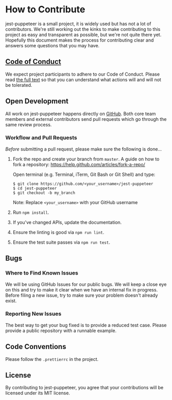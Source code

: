# How to Contribute

jest-puppeteer is a small project, it is widely used but has not a lot of contributors. We're still working out the kinks to make contributing to this project as easy and transparent as possible, but we're not quite there yet. Hopefully this document makes the process for contributing clear and answers some questions that you may have.

## [Code of Conduct](https://github.com/smooth-code/jest-puppeteer/blob/master/CODE_OF_CONDUCT.md)

We expect project participants to adhere to our Code of Conduct. Please read [the full text](https://github.com/smooth-code/jest-puppeteer/blob/master/CODE_OF_CONDUCT.md) so that you can understand what actions will and will not be tolerated.

## Open Development

All work on jest-puppeteer happens directly on [GitHub](/). Both core team members and external contributors send pull requests which go through the same review process.

### Workflow and Pull Requests

_Before_ submitting a pull request, please make sure the following is done…

1.  Fork the repo and create your branch from `master`. A guide on how to fork a repository: https://help.github.com/articles/fork-a-repo/

    Open terminal (e.g. Terminal, iTerm, Git Bash or Git Shell) and type:

    ```sh-session
    $ git clone https://github.com/<your_username>/jest-puppeteer
    $ cd jest-puppeteer
    $ git checkout -b my_branch
    ```

    Note: Replace `<your_username>` with your GitHub username

2.  Run `npm install`.

3.  If you've changed APIs, update the documentation.

4.  Ensure the linting is good via `npm run lint`.

5.  Ensure the test suite passes via `npm run test`.

## Bugs

### Where to Find Known Issues

We will be using GitHub Issues for our public bugs. We will keep a close eye on this and try to make it clear when we have an internal fix in progress. Before filing a new issue, try to make sure your problem doesn't already exist.

### Reporting New Issues

The best way to get your bug fixed is to provide a reduced test case. Please provide a public repository with a runnable example.

## Code Conventions

Please follow the `.prettierrc` in the project.

## License

By contributing to jest-puppeteer, you agree that your contributions will be licensed under its MIT license.
